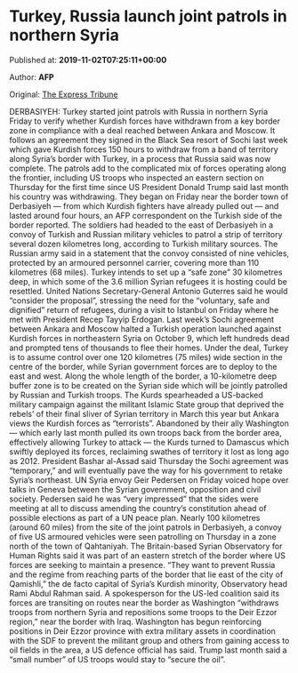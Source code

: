 
# Turkey, Russia launch joint patrols in northern Syria

Published at: **2019-11-02T07:25:11+00:00**

Author: **AFP**

Original: [The Express Tribune](https://tribune.com.pk/story/2092028/3-turkey-russia-launch-joint-patrols-northern-syria/)

DERBASIYEH: Turkey started joint patrols with Russia in northern Syria Friday to verify whether Kurdish forces have withdrawn from a key border zone in compliance with a deal reached between Ankara and Moscow.
It follows an agreement they signed in the Black Sea resort of Sochi last week which gave Kurdish forces 150 hours to withdraw from a band of territory along Syria’s border with Turkey, in a process that Russia said was now complete.
The patrols add to the complicated mix of forces operating along the frontier, including US troops who inspected an eastern section on Thursday for the first time since US President Donald Trump said last month his country was withdrawing.
They began on Friday near the border town of Derbasiyeh — from which Kurdish fighters have already pulled out — and lasted around four hours, an AFP correspondent on the Turkish side of the border reported.
The soldiers had headed to the east of Derbasiyeh in a convoy of Turkish and Russian military vehicles to patrol a strip of territory several dozen kilometres long, according to Turkish military sources.
The Russian army said in a statement that the convoy consisted of nine vehicles, protected by an armoured personnel carrier, covering more than 110 kilometres (68 miles).
Turkey intends to set up a “safe zone” 30 kilometres deep, in which some of the 3.6 million Syrian refugees it is hosting could be resettled.
United Nations Secretary-General Antonio Guterres said he would “consider the proposal”, stressing the need for the “voluntary, safe and dignified” return of refugees, during a visit to Istanbul on Friday where he met with President Recep Tayyip Erdogan.
Last week’s Sochi agreement between Ankara and Moscow halted a Turkish operation launched against Kurdish forces in northeastern Syria on October 9, which left hundreds dead and prompted tens of thousands to flee their homes.
Under the deal, Turkey is to assume control over one 120 kilometres (75 miles) wide section in the centre of the border, while Syrian government forces are to deploy to the east and west.
Along the whole length of the border, a 10-kilometre deep buffer zone is to be created on the Syrian side which will be jointly patrolled by Russian and Turkish troops.
The Kurds spearheaded a US-backed military campaign against the militant Islamic State group that deprived the rebels’ of their final sliver of Syrian territory in March this year but Ankara views the Kurdish forces as “terrorists”.
Abandoned by their ally Washington — which early last month pulled its own troops back from the border area, effectively allowing Turkey to attack — the Kurds turned to Damascus which swiftly deployed its forces, reclaiming swathes of territory it lost as long ago as 2012.
President Bashar al-Assad said Thursday the Sochi agreement was “temporary,” and will eventually pave the way for his government to retake Syria’s northeast.
UN Syria envoy Geir Pedersen on Friday voiced hope over talks in Geneva between the Syrian government, opposition and civil society.
Pedersen said he was “very impressed” that the sides were meeting at all to discuss amending the country’s constitution ahead of possible elections as part of a UN peace plan.
Nearly 100 kilometres (around 60 miles) from the site of the joint patrols in Derbasiyeh, a convoy of five US armoured vehicles were seen patrolling on Thursday in a zone north of the town of Qahtaniyah.
The Britain-based Syrian Observatory for Human Rights said it was part of an eastern stretch of the border where US forces are seeking to maintain a presence.
“They want to prevent Russia and the regime from reaching parts of the border that lie east of the city of Qamishli,” the de facto capital of Syria’s Kurdish minority, Observatory head Rami Abdul Rahman said.
A spokesperson for the US-led coalition said its forces are transiting on routes near the border as Washington “withdraws troops from northern Syria and repositions some troops to the Deir Ezzor region,” near the border with Iraq.
Washington has begun reinforcing positions in Deir Ezzor province with extra military assets in coordination with the SDF to prevent the militant group and others from gaining access to oil fields in the area, a US defence official has said.
Trump last month said a “small number” of US troops would stay to “secure the oil”.
